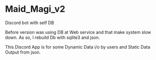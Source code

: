 # Maid_Magi_v2
Discord bot with self DB


Before version was using DB at Web service and that make system slow down. 
As so, I rebuild Db with sqlite3 and json. 

This Discord App is for some Dynamic Data i/o by users and Static Data Output from json.
